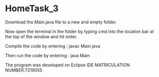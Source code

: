 # HomeTask_3

Download the Main.java file to a new and empty folder.

Now open the terminal in the folder by typing cmd into the location bar at the top of the window and hit enter.

Compile the code by entering : javac Main.java

Then run the code by entering : java Main

The program was developed on Eclipse IDE
MATRICULATION NUMBER:7219055
